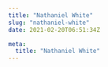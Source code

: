 ```yaml
---
title: "Nathaniel White"
slug: "nathaniel-white"
date: 2021-02-20T06:51:34Z

meta:
  title: "Nathaniel White"
---
```


